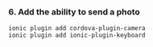 ### 6. Add the ability to send a photo

```
ionic plugin add cordova-plugin-camera
ionic plugin add ionic-plugin-keyboard
```
